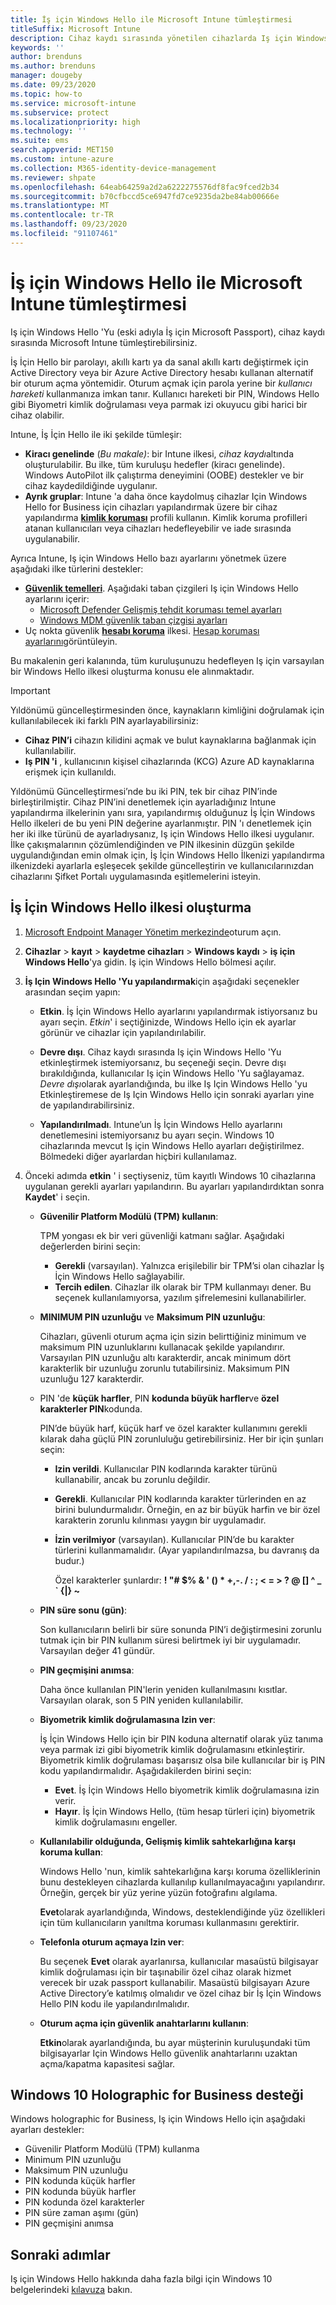 ```yaml
---
title: İş için Windows Hello ile Microsoft Intune tümleştirmesi
titleSuffix: Microsoft Intune
description: Cihaz kaydı sırasında yönetilen cihazlarda Iş için Windows Hello kullanımını denetlemeye yönelik bir ilke oluşturmayı öğrenin. "
keywords: ''
author: brenduns
ms.author: brenduns
manager: dougeby
ms.date: 09/23/2020
ms.topic: how-to
ms.service: microsoft-intune
ms.subservice: protect
ms.localizationpriority: high
ms.technology: ''
ms.suite: ems
search.appverid: MET150
ms.custom: intune-azure
ms.collection: M365-identity-device-management
ms.reviewer: shpate
ms.openlocfilehash: 64eab64259a2d2a6222275576df8fac9fced2b34
ms.sourcegitcommit: b70cfbccd5ce6947fd7ce9235da2be84ab00666e
ms.translationtype: MT
ms.contentlocale: tr-TR
ms.lasthandoff: 09/23/2020
ms.locfileid: "91107461"
---
```

# <a name="integrate-windows-hello-for-business-with-microsoft-intune"></a>İş için Windows Hello ile Microsoft Intune tümleştirmesi  

Iş için Windows Hello 'Yu (eski adıyla İş için Microsoft Passport), cihaz kaydı sırasında Microsoft Intune tümleştirebilirsiniz.

İş İçin Hello bir parolayı, akıllı kartı ya da sanal akıllı kartı değiştirmek için Active Directory veya bir Azure Active Directory hesabı kullanan alternatif bir oturum açma yöntemidir. Oturum açmak için parola yerine bir *kullanıcı hareketi* kullanmanıza imkan tanır. Kullanıcı hareketi bir PIN, Windows Hello gibi Biyometri kimlik doğrulaması veya parmak izi okuyucu gibi harici bir cihaz olabilir.

Intune, İş İçin Hello ile iki şekilde tümleşir:

- **Kiracı genelinde** (*Bu makale)*: bir Intune ilkesi, *cihaz kaydı*altında oluşturulabilir. Bu ilke, tüm kuruluşu hedefler (kiracı genelinde). Windows AutoPilot ilk çalıştırma deneyimini (OOBE) destekler ve bir cihaz kaydedildiğinde uygulanır.
- **Ayrık gruplar**: Intune 'a daha önce kaydolmuş cihazlar Için Windows Hello for Business için cihazları yapılandırmak üzere bir cihaz yapılandırma [**kimlik koruması**](../protect/identity-protection-configure.md) profili kullanın. Kimlik koruma profilleri atanan kullanıcıları veya cihazları hedefleyebilir ve iade sırasında uygulanabilir.

Ayrıca Intune, Iş için Windows Hello bazı ayarlarını yönetmek üzere aşağıdaki ilke türlerini destekler:

- [**Güvenlik temelleri**](../protect/security-baselines.md). Aşağıdaki taban çizgileri Iş için Windows Hello ayarlarını içerir:
  - [Microsoft Defender Gelişmiş tehdit koruması temel ayarları](../protect/security-baseline-settings-defender-atp.md#windows-hello-for-business)
  - [Windows MDM güvenlik taban çizgisi ayarları](../protect/security-baseline-settings-mdm-all.md#windows-hello-for-business)
- Uç nokta güvenlik [**hesabı koruma**](../protect/endpoint-security-account-protection-policy.md) ilkesi. [Hesap koruması ayarlarını](../protect/endpoint-security-account-protection-profile-settings.md#account-protection)görüntüleyin.

Bu makalenin geri kalanında, tüm kuruluşunuzu hedefleyen Iş için varsayılan bir Windows Hello ilkesi oluşturma konusu ele alınmaktadır.

> [!IMPORTANT]
> Yıldönümü güncelleştirmesinden önce, kaynakların kimliğini doğrulamak için kullanılabilecek iki farklı PIN ayarlayabilirsiniz:
>
> - **Cihaz PIN’i** cihazın kilidini açmak ve bulut kaynaklarına bağlanmak için kullanılabilir.
> - **Iş PIN 'i** , kullanıcının kişisel cihazlarında (KCG) Azure AD kaynaklarına erişmek için kullanıldı.
>
> Yıldönümü Güncelleştirmesi’nde bu iki PIN, tek bir cihaz PIN’inde birleştirilmiştir.
> Cihaz PIN’ini denetlemek için ayarladığınız Intune yapılandırma ilkelerinin yanı sıra, yapılandırmış olduğunuz İş İçin Windows Hello ilkeleri de bu yeni PIN değerine ayarlanmıştır.
> PIN 'ı denetlemek için her iki ilke türünü de ayarladıysanız, Iş için Windows Hello ilkesi uygulanır.
> İlke çakışmalarının çözümlendiğinden ve PIN ilkesinin düzgün şekilde uygulandığından emin olmak için, İş İçin Windows Hello İlkenizi yapılandırma ilkenizdeki ayarlarla eşleşecek şekilde güncelleştirin ve kullanıcılarınızdan cihazlarını Şifket Portalı uygulamasında eşitlemelerini isteyin.

## <a name="create-a-windows-hello-for-business-policy"></a>İş İçin Windows Hello ilkesi oluşturma

1. [Microsoft Endpoint Manager Yönetim merkezinde](https://go.microsoft.com/fwlink/?linkid=2109431)oturum açın.

2. **Cihazlar**  >   **kayıt**  >  **kaydetme cihazları**  >  **Windows kaydı**  >  **iş için Windows Hello**'ya gidin. Iş için Windows Hello bölmesi açılır.

3. **İş Için Windows Hello 'Yu yapılandırmak**için aşağıdaki seçenekler arasından seçim yapın:

   - **Etkin**. İş İçin Windows Hello ayarlarını yapılandırmak istiyorsanız bu ayarı seçin.  *Etkin*' i seçtiğinizde, Windows Hello için ek ayarlar görünür ve cihazlar için yapılandırılabilir.

   - **Devre dışı**. Cihaz kaydı sırasında Iş için Windows Hello 'Yu etkinleştirmek istemiyorsanız, bu seçeneği seçin. Devre dışı bırakıldığında, kullanıcılar Iş için Windows Hello 'Yu sağlayamaz. *Devre dışı*olarak ayarlandığında, bu ilke Iş Için Windows Hello 'yu Etkinleştiremese de Iş Için Windows Hello için sonraki ayarları yine de yapılandırabilirsiniz.

   - **Yapılandırılmadı**. Intune’un İş İçin Windows Hello ayarlarını denetlemesini istemiyorsanız bu ayarı seçin. Windows 10 cihazlarında mevcut Iş için Windows Hello ayarları değiştirilmez. Bölmedeki diğer ayarlardan hiçbiri kullanılamaz.

4. Önceki adımda **etkin** ' i seçtiyseniz, tüm kayıtlı Windows 10 cihazlarına uygulanan gerekli ayarları yapılandırın. Bu ayarları yapılandırdıktan sonra **Kaydet**' i seçin.

   - **Güvenilir Platform Modülü (TPM) kullanın**:

     TPM yongası ek bir veri güvenliği katmanı sağlar. Aşağıdaki değerlerden birini seçin:

     - **Gerekli** (varsayılan). Yalnızca erişilebilir bir TPM’si olan cihazlar İş İçin Windows Hello sağlayabilir.
     - **Tercih edilen**. Cihazlar ilk olarak bir TPM kullanmayı dener. Bu seçenek kullanılamıyorsa, yazılım şifrelemesini kullanabilirler.

   - **MINIMUM PIN uzunluğu** ve **Maksimum PIN uzunluğu**:

     Cihazları, güvenli oturum açma için sizin belirttiğiniz minimum ve maksimum PIN uzunluklarını kullanacak şekilde yapılandırır. Varsayılan PIN uzunluğu altı karakterdir, ancak minimum dört karakterlik bir uzunluğu zorunlu tutabilirsiniz. Maksimum PIN uzunluğu 127 karakterdir.

   - PIN 'de **küçük harfler**, PIN **kodunda büyük harfler**ve **özel karakterler PIN**kodunda.

     PIN’de büyük harf, küçük harf ve özel karakter kullanımını gerekli kılarak daha güçlü PIN zorunluluğu getirebilirsiniz. Her bir için şunları seçin:

     - **Izin verildi**. Kullanıcılar PIN kodlarında karakter türünü kullanabilir, ancak bu zorunlu değildir.

     - **Gerekli**. Kullanıcılar PIN kodlarında karakter türlerinden en az birini bulundurmalıdır. Örneğin, en az bir büyük harfin ve bir özel karakterin zorunlu kılınması yaygın bir uygulamadır.

     - **İzin verilmiyor** (varsayılan). Kullanıcılar PIN’de bu karakter türlerini kullanmamalıdır. (Ayar yapılandırılmazsa, bu davranış da budur.)

       Özel karakterler şunlardır: **! "# $% &amp; ' () &#42; +,-. / : ; &lt; = &gt; ? @ [\] ^ _ &#96; {&#124;} ~**

   - **PIN süre sonu (gün)**:

     Son kullanıcıların belirli bir süre sonunda PIN’i değiştirmesini zorunlu tutmak için bir PIN kullanım süresi belirtmek iyi bir uygulamadır. Varsayılan değer 41 gündür.

   - **PIN geçmişini anımsa**:

     Daha önce kullanılan PIN'lerin yeniden kullanılmasını kısıtlar. Varsayılan olarak, son 5 PIN yeniden kullanılabilir.

   - **Biyometrik kimlik doğrulamasına Izin ver**:

     İş İçin Windows Hello için bir PIN koduna alternatif olarak yüz tanıma veya parmak izi gibi biyometrik kimlik doğrulamasını etkinleştirir. Biyometrik kimlik doğrulaması başarısız olsa bile kullanıcılar bir iş PIN kodu yapılandırmalıdır. Aşağıdakilerden birini seçin:

     - **Evet**. İş İçin Windows Hello biyometrik kimlik doğrulamasına izin verir.
     - **Hayır**. İş İçin Windows Hello, (tüm hesap türleri için) biyometrik kimlik doğrulamasını engeller.

   - **Kullanılabilir olduğunda, Gelişmiş kimlik sahtekarlığına karşı koruma kullan**:

     Windows Hello 'nun, kimlik sahtekarlığına karşı koruma özelliklerinin bunu destekleyen cihazlarda kullanılıp kullanılmayacağını yapılandırır. Örneğin, gerçek bir yüz yerine yüzün fotoğrafını algılama.

     **Evet**olarak ayarlandığında, Windows, desteklendiğinde yüz özellikleri için tüm kullanıcıların yanıltma koruması kullanmasını gerektirir.

   - **Telefonla oturum açmaya Izin ver**:

     Bu seçenek **Evet** olarak ayarlanırsa, kullanıcılar masaüstü bilgisayar kimlik doğrulaması için bir taşınabilir özel cihaz olarak hizmet verecek bir uzak passport kullanabilir. Masaüstü bilgisayarı Azure Active Directory’e katılmış olmalıdır ve özel cihaz bir İş İçin Windows Hello PIN kodu ile yapılandırılmalıdır.

   - **Oturum açma için güvenlik anahtarlarını kullanın**:

     **Etkin**olarak ayarlandığında, bu ayar müşterinin kuruluşundaki tüm bilgisayarlar Için Windows Hello güvenlik anahtarlarını uzaktan açma/kapatma kapasitesi sağlar.

## <a name="windows-holographic-for-business-support"></a>Windows 10 Holographic for Business desteği

Windows holographic for Business, Iş için Windows Hello için aşağıdaki ayarları destekler:

- Güvenilir Platform Modülü (TPM) kullanma
- Minimum PIN uzunluğu
- Maksimum PIN uzunluğu
- PIN kodunda küçük harfler
- PIN kodunda büyük harfler
- PIN kodunda özel karakterler
- PIN süre zaman aşımı (gün)
- PIN geçmişini anımsa

## <a name="next-steps"></a>Sonraki adımlar

Iş için Windows Hello hakkında daha fazla bilgi için Windows 10 belgelerindeki [kılavuza](/windows/security/identity-protection/hello-for-business/hello-identity-verification) bakın.